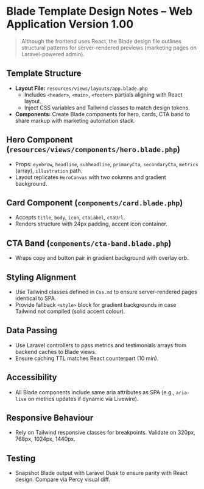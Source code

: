 # Blade Template Design Notes – Web Application Version 1.00

> Although the frontend uses React, the Blade design file outlines structural patterns for server-rendered previews (marketing pages on Laravel-powered admin).

## Template Structure
- **Layout File:** `resources/views/layouts/app.blade.php`
  - Includes `<header>`, `<main>`, `<footer>` partials aligning with React layout.
  - Inject CSS variables and Tailwind classes to match design tokens.
- **Components:** Create Blade components for hero, cards, CTA band to share markup with marketing automation stack.

## Hero Component (`resources/views/components/hero.blade.php`)
- Props: `eyebrow`, `headline`, `subheadline`, `primaryCta`, `secondaryCta`, `metrics` (array), `illustration` path.
- Layout replicates `HeroCanvas` with two columns and gradient background.

## Card Component (`components/card.blade.php`)
- Accepts `title`, `body`, `icon`, `ctaLabel`, `ctaUrl`.
- Renders structure with 24px padding, accent icon container.

## CTA Band (`components/cta-band.blade.php`)
- Wraps copy and button pair in gradient background with overlay orb.

## Styling Alignment
- Use Tailwind classes defined in `Css.md` to ensure server-rendered pages identical to SPA.
- Provide fallback `<style>` block for gradient backgrounds in case Tailwind not compiled (solid accent colour).

## Data Passing
- Use Laravel controllers to pass metrics and testimonials arrays from backend caches to Blade views.
- Ensure caching TTL matches React counterpart (10 min).

## Accessibility
- All Blade components include same aria attributes as SPA (e.g., `aria-live` on metrics updates if dynamic via Livewire).

## Responsive Behaviour
- Rely on Tailwind responsive classes for breakpoints. Validate on 320px, 768px, 1024px, 1440px.

## Testing
- Snapshot Blade output with Laravel Dusk to ensure parity with React design. Compare via Percy visual diff.
